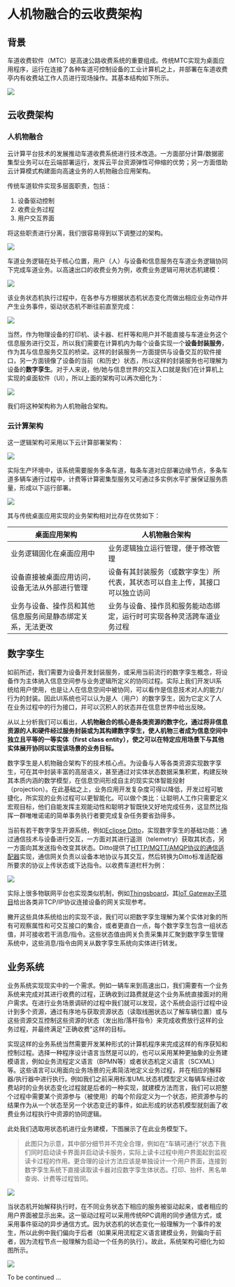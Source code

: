 # 人机物融合的云收费架构

## 背景

车道收费软件（MTC）是高速公路收费系统的重要组成。传统MTC实现为桌面应用程序，运行在连接了各种车道可控制设备的工业计算机之上，并部署在车道收费亭内有收费站工作人员进行现场操作。其基本结构如下所示。

![](plantuml/mtc.svg)

## 云收费架构

### 人机物融合
云计算平台技术的发展推动车道收费系统进行技术改造。一方面部分计算/数据密集型业务可以在云端部署运行，发挥云平台资源弹性可伸缩的优势；另一方面借助云计算模式构建面向高速业务的人机物融合应用架构。

传统车道软件实现多层面职责，包括：

1. 设备驱动控制
2. 收费业务过程
3. 用户交互界面

将这些职责进行分离，我们很容易得到以下调整过的架构。

![](plantuml/mtc-refactory.svg)

车道业务逻辑在处于核心位置，用户（人）与设备和信息服务在车道业务逻辑协同下完成车道业务。以高速出口的收费业务为例，收费业务逻辑可用状态机建模：

![](plantuml/mtc-statemachine.svg)

该业务状态机执行过程中，在各参与方根据状态机状态变化而做出相应业务动作并产生业务事件，驱动状态机不断往前直至完成：

![](plantuml/mtc-seq.svg)


当然，作为物理设备的打印机、读卡器、栏杆等和用户并不能直接与车道业务这个信息服务进行交互，所以我们需要在计算机内为每个设备实现一个**设备封装服务**，作为其与信息服务交互的桥梁。这样的封装服务一方面提供与设备交互的软件接口，另一方面镜像了设备的当前（和历史）状态，所以这样的封装服务也可理解为设备的**数字孪生**。对于人来说，他/她与信息世界的交互入口就是我们在计算机上实现的桌面软件（UI），所以上面的架构可以再次细化为：

![](plantuml/mtc-cpss.svg)

我们将这种架构称为人机物融合架构。

### 云计算架构

这一逻辑架构可采用以下云计算部署架构：

![](plantuml/mtc-cloud.svg)


实际生产环境中，该系统需要服务多条车道，每条车道对应部署边缘节点，多条车道多辆车通行过程中，计费等计算密集型服务又可通过多实例水平扩展保证服务质量，形成以下运行部署。

![](plantuml/mtc-cloud-lanes.svg)

其与传统桌面应用实现的业务架构相对比存在优势如下：

|桌面应用架构|人机物融合架构|
|---|---|
|业务逻辑固化在桌面应用中 | 业务逻辑独立运行管理，便于修改管理|
|设备直接被桌面应用访问，设备无法从外部进行管理|设备有其封装服务（或数字孪生）所代表，其状态可以自主上传，其接口可以独立访问|
|业务与设备、操作员和其他信息服务间是静态绑定关系，无法更改| 业务与设备、操作员和服务能动态绑定，运行时可实现各种灵活跨车道业务过程|

## 数字孪生

如前所述，我们需要为设备开发封装服务，或采用当前流行的数字孪生概念，将设备作为主体纳入信息空间参与业务逻辑所定义的协同过程。实际上我们开发UI系统给用户使用，也是让人在信息空间中被协同，可以看作是信息技术对人的能力/行为的封装。因此UI系统也可以认为是人（用户）的数字孪生，因为它定义了人在业务过程中的行为接口，并可以沉积人的状态并在信息世界中给出反映。

从以上分析我们可以看出，**人机物融合的核心是各类资源的数字化，通过将非信息资源的人和硬件经过服务封装或为其构建数字孪生，使人机物三者成为信息空间中独立且平等的一等实体（first class entity），使之可以在特定应用场景下与其他实体展开协同以实现该场景的业务目标。** 

数字孪生是人机物融合架构下的技术核心点。为设备与人等各类资源实现数字孪生，可在其中封装丰富的高层语义，甚至通过对实体状态数据采集积累，构建反映其本质内涵的数学模型，在信息空间形成自主的现实实体智能投射（projection）。在此基础之上，业务应用开发复杂度可得以降低，开发过程可敏捷化，所实现的业务过程可以更智能化。可以做个类比：让聪明人工作只需要定义宏观目标，他们自能发挥主观能动性和聪明才智既快又好地完成任务，这显然比指挥一群唯唯诺诺的简单事务执行者要完成复杂任务要省劲得多。


当前有若干数字孪生开源系统，例如[Eclipse Ditto](https://www.eclipse.org/ditto/)，实现数字孪生的基础功能：通过通信技术与设备进行交互，一方面对其进行遥测（telemetry）获取其状态，另一方面向其发送指令改变其状态。Ditto提供了[HTTP/MQTT/AMQP协议的通信适配器](https://www.eclipse.org/hono/docs/concepts/connecting-devices)实现，通信网关负责以设备本地协议与其交互，然后转换为Ditto标准适配器所要求的协议上传状态或下达指令。以收费车道栏杆为例：

![](plantuml/dt-brake.svg)


实际上很多物联网平台也实现类似机制，例如[Thingsboard](https://thingsboard.io)，其[IoT Gateway子项目](https://thingsboard.io/docs/iot-gateway/)给出各类非TCP/IP协议连接设备的网关实现参考。

撇开这些具体系统给出的实现不谈，我们可以把数字孪生理解为某个实体对象的所有可观察属性和可交互接口的集合，或者更直白一点，每个数字孪生包含一组状态值，并可接收若干消息/指令。这些状态值由网关负责采集并汇聚到数字孪生管理系统中，这些消息/指令由网关从数字孪生系统向实体进行转发。

## 业务系统

业务系统实现现实中的一个需求。例如一辆车来到高速出口，我们需要有一个业务系统来完成对其进行收费的过程，正确收到过路费就是这个业务系统直接面对的用户需求。在进行业务场景调研的过程中我们就可以发现，这个系统会运行过程中设计到多个资源，通过有序地与获取资源状态（读取线圈状态以了解车辆位置）或与这些资源交互控制这些资源的状态（发出抬/落杆指令）来完成收费放行这样的业务过程，并最终满足"正确收费"这样的目标。

实现这样的业务系统当然需要开发某种形式的计算机程序来完成这样的有序获知和控制过程。选择一种程序设计语言当然是可以的，也可以采用某种更抽象的业务建模语言，例如业务流程定义语言（BPMN等）或者状态机定义语言（SCXML）等。这些语言可以用面向业务场景的元素简洁地定义业务过程，并在相应的解释器/执行器中进行执行。例如我们之前采用标准UML状态机模型定义每辆车经过收费站时的业务状态变化过程就是后者的一种实现，就建模方法而言，我们可以把整个过程中需要某个资源参与（被使用）的每个阶段定义为一个状态，把资源参与的结果作为从一个状态至另一个状态变迁的事件，如此形成的状态机模型就刻画了收费业务过程执行中资源的协同逻辑。


此处我们选取用状态机进行业务建模，下图展示了在此业务模型下。

>此图只为示意，其中部分细节并不完全合理，例如在“车辆可通行”状态下我们同时启动读卡界面并启动读卡服务，实际上读卡过程中用户界面起到监视读卡过程的作用。更合理的设计方法应该是单独设计一个用户界面，连接到数字孪生系统下直接读取读卡器对应数字孪生体状态。打印、抬杆、黑名单查询、计费等过程皆同。

![](plantuml/mtc-coordination.svg)

当状态机开始解释执行时，在不同业务状态下相应的服务被驱动起来，或者相应的用户界面被显示出来。这一驱动过程可以采用传统RPC调用的同步通信方式，或采用事件驱动的异步通信方式。因为状态机的状态变化一般理解为一个事件的发生，所以此例中我们偏向于后者（如果采用流程定义语言建模业务，则偏向于前者，因为流程节点一般理解为启动一个任务的执行）。故此，系统架构可细化为如图所示。

![](plantuml/mtc-eventdriven.svg)




To be continued ...

